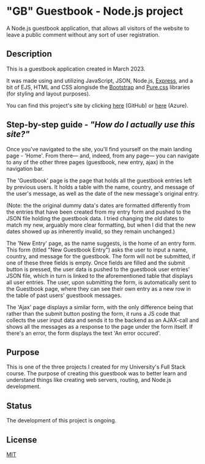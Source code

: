 # "GB" Guestbook - Node.js project
A Node.js guestbook application, that allows all visitors of the website to leave a public comment without any sort of user registration.

## Description
This is a guestbook application created in March 2023. 

It was made using and utilizing JavaScript, JSON, Node.js, [Express](https://expressjs.com/), and a bit of EJS, HTML and CSS alongisde the [Bootstrap]() and [Pure.css](https://purecss.io/) libraries (for styling and layout purposes). 

You can find this project's site by clicking [here](https://luminietos.github.io/Guestbook/) (GitHub) or [here]() (Azure).

## Step-by-step guide - *"How do I actually use this site?"*
Once you've navigated to the site, you'll find yourself on the main landing page - 'Home'. From there— and, indeed, from any page— you can navigate to any of the other three pages (guestbook, new entry, ajax) in the navigation bar.

The 'Guestbook' page is the page that holds all the guestbook entries left by previous users. It holds a table with the name, country, and message of the user's message, as well as the date of the new message's original entry. 

(Note: the the original dummy data's dates are formatted differently from the entries that have been created from my entry form and pushed to the JSON file holding the guestbook data. I tried changing the old dates to match my new, arguably more clear formatting, but when I did that the new dates showed up as inherently invalid, so they remain unchanged.)  

The 'New Entry' page, as the name suggests, is the home of an entry form. This form (titled "New Guestbook Entry") asks the user to input a name, country, and message for the guestbook. The form will not be submitted, if one of these three fields is empty. Once fields are filled and the submit button is pressed, the user data is pushed to the guestbook user entries' JSON file, which in turn is linked to the aforementioned table that displays all user entries. The user, upon submitting the form, is automatically sent to the Guestbook page, where they can see their own entry as a new row in the table of past users' guestbook messages.

The 'Ajax' page displays a similar form, with the only difference being that rather than the submit button posting the form, it runs a JS code that collects the user input data and sends it to the backend as an AJAX-call and shows all the messages as a response to the page under the form itself. If there's an error, the form displays the text 'An error occured'. 

## Purpose
This is one of the three projects I created for my University's Full Stack course. The purpose of creating this guestbook was to better learn and understand things like creating web servers, routing, and Node.js development. 

## Status
The development of this project is ongoing.

## License
[MIT](https://choosealicense.com/licenses/mit/)